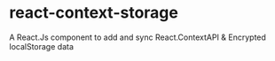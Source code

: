 # react-context-storage
A React.Js component to add and sync React.ContextAPI &amp; Encrypted localStorage data
